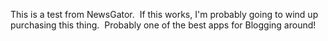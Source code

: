 This is a test from NewsGator.  If this works, I'm probably going to
wind up purchasing this thing.  Probably one of the best apps for
Blogging around!
